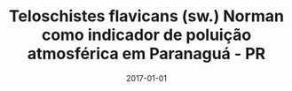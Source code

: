 ---
title: "Teloschistes flavicans (sw.) Norman como indicador de poluição atmosférica em Paranaguá - PR"
collection: publications
category: manuscripts
permalink: /publication/2017-gurgatz-moreira-antoniconi-reis
date: 2017-01-01
venue: 'Revista Brasileira de Ciências Ambientais (Online)'
paperurl: 'https://www.rbciamb.com.br/Publicacoes_RBCIAMB/article/view/106?'
citation: 'GURGATZ, BRUNO MARTINS; MOREIRA, CAMILA ARIELLE BUFFATO; ANTONIACONI, GISELE; REIS, RODRIGO ARANTES. Teloschistes flavicans (sw.) Norman como indicador de poluição atmosférica em Paranaguá - PR. Revista Brasileira de Ciências Ambientais (Online), v. 1, p. 27-39, 2017.'
---